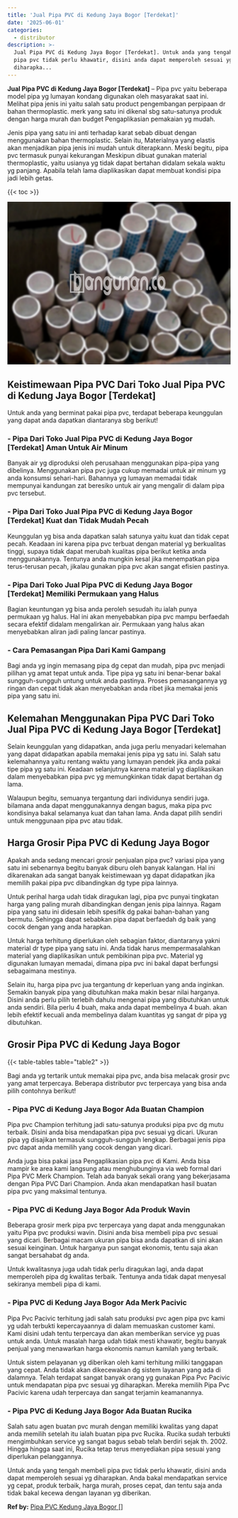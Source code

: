 ```yaml
---
title: 'Jual Pipa PVC di Kedung Jaya Bogor [Terdekat]'
date: '2025-06-01'
categories:
  - distributor
description: >-
  Jual Pipa PVC di Kedung Jaya Bogor [Terdekat]. Untuk anda yang tengah membeli
  pipa pvc tidak perlu khawatir, disini anda dapat memperoleh sesuai yg
  diharapka...
---
```


**Jual Pipa PVC di Kedung Jaya Bogor \[Terdekat\]** – Pipa pvc yaitu beberapa model pipa yg lumayan kondang digunakan oleh masyarakat saat ini. Melihat pipa jenis ini yaitu salah satu product pengembangan perpipaan dr bahan thermoplastic. merk yang satu ini dikenal sbg satu-satunya produk dengan harga murah dan budget Pengaplikasian pemakaian yg mudah.

Jenis pipa yang satu ini anti terhadap karat sebab dibuat dengan menggunakan bahan thermoplastic. Selain itu, Materialnya yang elastis akan menjadikan pipa jenis ini mudah untuk diterapkann. Meski begitu, pipa pvc termasuk punyai kekurangan Meskipun dibuat gunakan material thermoplastic, yaitu usianya yg tidak dapat bertahan didalam sekala waktu yg panjang. Apabila telah lama diaplikasikan dapat membuat kondisi pipa jadi lebih getas.

{{< toc >}}

![Jual Pipa PVC di Kedung Jaya Bogor [Terdekat]](/images/jaul-pipa-pvc-12.png)

## Keistimewaan Pipa PVC Dari Toko Jual Pipa PVC di Kedung Jaya Bogor \[Terdekat\]

Untuk anda yang berminat pakai pipa pvc, terdapat beberapa keunggulan yang dapat anda dapatkan diantaranya sbg berikut!

### \- Pipa Dari Toko Jual Pipa PVC di Kedung Jaya Bogor \[Terdekat\] Aman Untuk Air Minum

Banyak air yg diproduksi oleh perusahaan menggunakan pipa-pipa yang dibelinya. Menggunakan pipa pvc juga cukup memadai untuk air minum yg anda konsumsi sehari-hari. Bahannya yg lumayan memadai tidak mempunyai kandungan zat beresiko untuk air yang mengalir di dalam pipa pvc tersebut.

### \- Pipa Dari Toko Jual Pipa PVC di Kedung Jaya Bogor \[Terdekat\] Kuat dan Tidak Mudah Pecah

Keunggulan yg bisa anda dapatkan salah satunya yaitu kuat dan tidak cepat pecah. Keadaan ini karena pipa pvc terbuat dengan material yg berkualitas tinggi, supaya tidak dapat merubah kualitas pipa berikut ketika anda menggunakannya. Tentunya anda mungkin kesal jika menempatkan pipa terus-terusan pecah, jikalau gunakan pipa pvc akan sangat efisien pastinya.

### \- Pipa Dari Toko Jual Pipa PVC di Kedung Jaya Bogor \[Terdekat\] Memiliki Permukaan yang Halus

Bagian keuntungan yg bisa anda peroleh sesudah itu ialah punya permukaan yg halus. Hal ini akan menyebabkan pipa pvc mampu berfaedah secara efektif didalam mengalirkan air. Permukaan yang halus akan menyebabkan aliran jadi paling lancar pastinya.

### \- Cara Pemasangan Pipa Dari Kami Gampang

Bagi anda yg ingin memasang pipa dg cepat dan mudah, pipa pvc menjadi pilihan yg amat tepat untuk anda. Tipe pipa yg satu ini benar-benar bakal sungguh-sungguh untung untuk anda pastinya. Proses pemasangannya yg ringan dan cepat tidak akan menyebabkan anda ribet jika memakai jenis pipa yang satu ini.

## Kelemahan Menggunakan Pipa PVC Dari Toko Jual Pipa PVC di Kedung Jaya Bogor \[Terdekat\]

Selain keunggulan yang didapatkan, anda juga perlu menyadari kelemahan yang dapat didapatkan apabila memakai jenis pipa yg satu ini. Salah satu kelemahannya yaitu rentang waktu yang lumayan pendek jika anda pakai tipe pipa yg satu ini. Keadaan selanjutnya karena material yg diaplikasikan dalam menyebabkan pipa pvc yg memungkinkan tidak dapat bertahan dg lama.

Walaupun begitu, semuanya tergantung dari individunya sendiri juga. bilamana anda dapat menggunakannya dengan bagus, maka pipa pvc kondisinya bakal selamanya kuat dan tahan lama. Anda dapat pilih sendiri untuk menggunaan pipa pvc atau tidak.

## Harga Grosir Pipa PVC di Kedung Jaya Bogor

Apakah anda sedang mencari grosir penjualan pipa pvc? variasi pipa yang satu ini sebenarnya begitu banyak diburu oleh banyak kalangan. Hal ini dikarenakan ada sangat banyak keistimewaan yg dapat didapatkan jika memilih pakai pipa pvc dibandingkan dg type pipa lainnya.

Untuk perihal harga udah tidak diragukan lagi, pipa pvc punyai tingkatan harga yang paling murah dibandingkan dengan jenis pipa lainnya. Ragam pipa yang satu ini didesain lebih spesifik dg pakai bahan-bahan yang bermutu. Sehingga dapat sebabkan pipa dapat berfaedah dg baik yang cocok dengan yang anda harapkan.

Untuk harga terhitung diperlukan oleh sebagian faktor, diantaranya yakni material dr type pipa yang satu ini. Anda tidak harus mempermasalahkan material yang diaplikasikan untuk pembikinan pipa pvc. Material yg digunakan lumayan memadai, dimana pipa pvc ini bakal dapat berfungsi sebagaimana mestinya.

Selain itu, harga pipa pvc jua tergantung dr keperluan yang anda inginkan. Semakin banyak pipa yang dibutuhkan maka makin besar nilai harganya. Disini anda perlu pilih terlebih dahulu mengenai pipa yang dibutuhkan untuk anda sendiri. Bila perlu 4 buah, maka anda dapat membelinya 4 buah. akan lebih efektif kecuali anda membelinya dalam kuantitas yg sangat dr pipa yg dibutuhkan.

## Grosir Pipa PVC di Kedung Jaya Bogor

{{< table-tables table="table2" >}}

Bagi anda yg tertarik untuk memakai pipa pvc, anda bisa melacak grosir pvc yang amat terpercaya. Beberapa distributor pvc terpercaya yang bisa anda pilih contohnya berikut!

### \- Pipa PVC di Kedung Jaya Bogor Ada Buatan Champion

Pipa pvc Champion terhitung jadi satu-satunya produksi pipa pvc dg mutu terbaik. Disini anda bisa mendapatkan pipa pvc sesuai yg dicari. Ukuran pipa yg disajikan termasuk sungguh-sungguh lengkap. Berbagai jenis pipa pvc dapat anda memilih yang cocok dengan yang dicari.

Anda juga bisa pakai jasa Pengaplikasian pipa pvc di Kami. Anda bisa mampir ke area kami langsung atau menghubunginya via web formal dari Pipa PVC Merk Champion. Telah ada banyak sekali orang yang bekerjasama dengan Pipa PVC Dari Champion. Anda akan mendapatkan hasil buatan pipa pvc yang maksimal tentunya.

### \- Pipa PVC di Kedung Jaya Bogor Ada Produk Wavin

Beberapa grosir merk pipa pvc terpercaya yang dapat anda menggunakan yaitu Pipa pvc produksi wavin. Disini anda bisa membeli pipa pvc sesuai yang dicari. Berbagai macam ukuran pipa bisa anda dapatkan di sini akan sesuai keinginan. Untuk harganya pun sangat ekonomis, tentu saja akan sangat bersahabat dg anda.

Untuk kwalitasnya juga udah tidak perlu diragukan lagi, anda dapat memperoleh pipa dg kwalitas terbaik. Tentunya anda tidak dapat menyesal sekiranya membeli pipa di kami.

### \- Pipa PVC di Kedung Jaya Bogor Ada Merk Pacivic

Pipa Pvc Pacivic terhitung jadi salah satu produksi pvc agen pipa pvc kami yg udah terbukti kepercayaannya di dalam memuaskan customer kami. Kami disini udah tentu terpercaya dan akan memberikan service yg puas untuk anda. Untuk masalah harga udah tidak mesti khawatir, begitu banyak penjual yang menawarkan harga ekonomis namun kamilah yang terbaik.

Untuk sistem pelayanan yg diberikan oleh kami terhitung miliki tanggapan yang cepat. Anda tidak akan dikecewakan dg sistem layanan yang ada di dalamnya. Telah terdapat sangat banyak orang yg gunakan Pipa Pvc Pacivic untuk mendapatan pipa pvc sesuai yg diharapkan. Mereka memilih Pipa Pvc Pacivic karena udah terpercaya dan sangat terjamin keamanannya.

### \- Pipa PVC di Kedung Jaya Bogor Ada Buatan Rucika

Salah satu agen buatan pvc murah dengan memiliki kwalitas yang dapat anda memilih setelah itu ialah buatan pipa pvc Rucika. Rucika sudah terbukti mengimbuhkan service yg sangat bagus sebab telah berdiri sejak th. 2002. Hingga hingga saat ini, Rucika tetap terus menyediakan pipa sesuai yang diperlukan pelanggannya.

Untuk anda yang tengah membeli pipa pvc tidak perlu khawatir, disini anda dapat memperoleh sesuai yg diharapkan. Anda bakal mendapatkan service yg cepat, produk terbaik, harga murah, proses cepat, dan tentu saja anda tidak bakal kecewa dengan layanan yg diberikan.

**Ref by:** [Pipa PVC Kedung Jaya Bogor []](https://id.wikipedia.org/wiki/Pipa)
